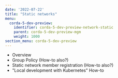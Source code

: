 ```yaml
---
date: '2022-07-22'
title: "Static networks"
menu:
  corda-5-dev-preview:
    identifier: corda-5-dev-preview-network-static
    parent: corda-5-dev-preview-mgm
    weight: 1000
section_menu: corda-5-dev-preview
---
```


* Overview
* Group Policy (How-to also?)
* Static network member registration (How-to also?)
* "Local development with Kubernetes" How-to
